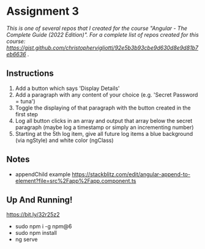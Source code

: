 # Assignment 3

*This is one of several repos that I created for the course "Angular - The Complete Guide (2022 Edition)".  For a complete list of repos created for this course: https://gist.github.com/christophervigliotti/92e5b3b93cbe9d630d8e9d81b7eb6636 .*

## Instructions

1. Add a button which says 'Display Details'
2. Add a paragraph with any content of your choice (e.g. 'Secret Password = tuna')
3. Toggle the displaying of that paragraph with the button created in the first step
4. Log all button clicks in an array and output that array below the secret paragraph (maybe log a timestamp or simply an incrementing number)
5. Starting at the 5th log item, give all future log items a blue background (via ngStyle) and white color (ngClass)

## Notes
- appendChild example https://stackblitz.com/edit/angular-append-to-element?file=src%2Fapp%2Fapp.component.ts 

## Up And Running!

https://bit.ly/32r25z2

- sudo npm i -g npm@6
- sudo npm install
- ng serve

